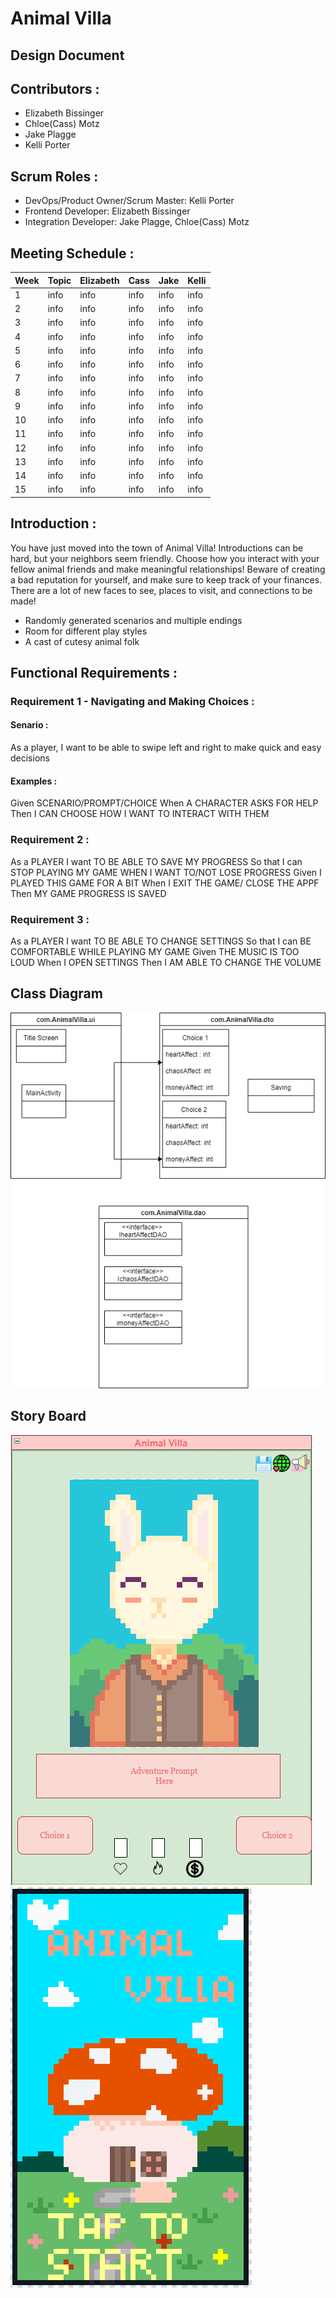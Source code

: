 # Animal Villa
## Design Document

## Contributors :
- Elizabeth Bissinger
- Chloe(Cass) Motz
- Jake Plagge
- Kelli Porter

## Scrum Roles :
- DevOps/Product Owner/Scrum Master: Kelli Porter
- Frontend Developer: Elizabeth Bissinger
- Integration Developer: Jake Plagge, Chloe(Cass) Motz

## Meeting Schedule :

| Week | Topic | Elizabeth | Cass | Jake | Kelli |
| --- | --- | --- | --- | --- | --- |
| 1 | info | info | info | info | info |
| 2 | info | info | info | info | info |
| 3 | info | info | info | info | info |
| 4 | info | info | info | info | info |
| 5 | info | info | info | info | info |
| 6 | info | info | info | info | info |
| 7 | info | info | info | info | info |
| 8 | info | info | info | info | info |
| 9 | info | info | info | info | info |
| 10 | info | info | info | info | info |
| 11 | info | info | info | info | info |
| 12 | info | info | info | info | info |
| 13 | info | info | info | info | info |
| 14 | info | info | info | info | info |
| 15 | info | info | info | info | info |

## Introduction :
You have just moved into the town of Animal Villa! Introductions can be hard, but your neighbors seem friendly. Choose how you interact with your fellow animal friends and make meaningful relationships! Beware of creating a bad reputation for yourself, and make sure to keep track of your finances. There are a lot of new faces to see, places to visit, and connections to be made!
- Randomly generated scenarios and multiple endings
- Room for different play styles
- A cast of cutesy animal folk

## Functional Requirements :
### Requirement 1 - Navigating and Making Choices :
#### Senario :
As a player, I want to be able to swipe left and right to make quick and easy decisions

#### Examples :
Given SCENARIO/PROMPT/CHOICE
When A CHARACTER ASKS FOR HELP
Then I CAN CHOOSE HOW I WANT TO INTERACT WITH THEM

### Requirement 2 :
As a PLAYER I want TO BE ABLE TO SAVE MY PROGRESS 
So that I can STOP PLAYING MY GAME WHEN I WANT TO/NOT LOSE PROGRESS
Given I PLAYED THIS GAME FOR A BIT
When I EXIT THE GAME/ CLOSE THE APPF
Then MY GAME PROGRESS IS SAVED

### Requirement 3 :
As a PLAYER I want TO BE ABLE TO CHANGE SETTINGS
So that I can BE COMFORTABLE WHILE PLAYING MY GAME
Given THE MUSIC IS TOO LOUD
When I OPEN SETTINGS
Then I AM ABLE TO CHANGE THE VOLUME

## Class Diagram
![Class Diagram](https://github.com/portekn/Mobile-Device-Programming-Animal-Villa/blob/73444f57bbc2ccc11019ab19554065e46bbda7d6/Images/AnimalVilla_ClassDiagram.drawio.png)

## Story Board
![Story Board Gameplay](https://github.com/portekn/Mobile-Device-Programming-Animal-Villa/blob/73444f57bbc2ccc11019ab19554065e46bbda7d6/Images/storyboard%20idea.PNG)
![Story Board Title](https://github.com/portekn/Mobile-Device-Programming-Animal-Villa/blob/73444f57bbc2ccc11019ab19554065e46bbda7d6/Images/storyboard%20title.PNG)
